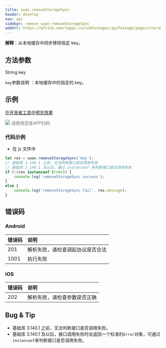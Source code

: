 ```yaml
---
title: swan.removeStorageSync
header: develop
nav: api
sidebar: remove_swan-removeStorageSync
webUrl: https://qft12m.smartapps.cn/subPackages/apiPackage/pages/storage/storage
---
```



 

**解释**：从本地缓存中同步移除指定 key。

 
## 方法参数

String key

 `key`参数说明 ：本地缓存中的指定的 key。

## 示例

<a href="swanide://fragment/457e9f6aa1354c2a1a313c52a9f2b9fc1577107724856" title="在开发者工具中预览效果" target="_self">在开发者工具中预览效果</a>

<div class='scan-code-container'>
    <img src="https://b.bdstatic.com/miniapp/assets/images/doc_demo/fragment_removeStorage.png" class="demo-qrcode-image" />
    <font color=#777 12px>请使用百度APP扫码</font>
</div>


 

### 代码示例 





* 在 js 文件中

```js
let res = swan.removeStorageSync('key');
// 基础库 3.140.1 之前，无法判断接口是否调用失败
// 基础库 3.140.1 及以后，通过 instanceof 来判断接口是否调用失败
if (!(res instanceof Error)) {
    console.log('removeStorageSync success');
}
else {
    console.log('removeStorageSync fail', res.message);
}
```


## 错误码

### Android

|错误码|说明|
|:--|:--|
|201|解析失败，请检查调起协议是否合法|
|1001|执行失败|

### iOS

|错误码|说明|
|:--|:--|
|202|解析失败，请检查参数是否正确|

## Bug & Tip 

* 基础库 3.140.1 之前，无法判断接口是否调用失败。
* 基础库 3.140.1 及以后，接口调用失败时会返回一个标准的`Error`对象，可通过`instanceof`来判断接口是否调用失败。
